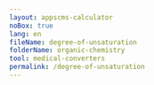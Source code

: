 ```yaml
---
layout: appscms-calculator
noBox: true
lang: en
fileName: degree-of-unsaturation
folderName: organic-chemistry
tool: medical-converters
permalink: /degree-of-unsaturation
---
```

